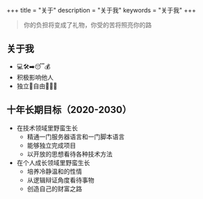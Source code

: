 +++
title = "关于"
description = "关于我"
keywords = "关于我"
+++

> 你的负担将变成了礼物，你受的苦将照亮你的路

## 关于我

- 💻🛠➡️😴💰
- 积极影响他人
- 独立🤖自由👨🏻‍💻

## 十年长期目标（2020-2030）

- 在技术领域里野蛮生长
  - 精通一门服务器语言和一门脚本语言
  - 能够独立完成项目
  - 以开放的思想看待各种技术方法
- 在个人成长领域里野蛮生长
  - 培养冷静温和的性情
  - 从逻辑辩证角度看待事物
  - 创造自己的财富之路

<footer>
<script src="https://utteranc.es/client.js"
        repo= "tianheg/comments"
        issue-term="title"
        theme="github-light"
        crossorigin="anonymous"
        async>
</script>
</footer>
